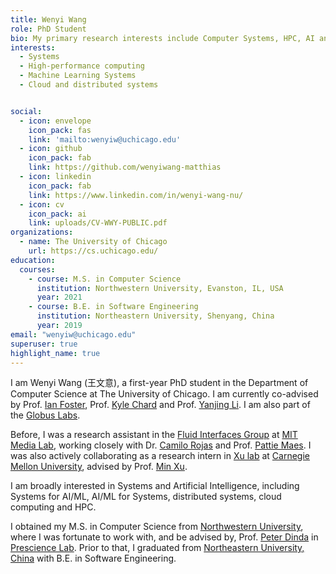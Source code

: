 ```yaml
---
title: Wenyi Wang
role: PhD Student
bio: My primary research interests include Computer Systems, HPC, AI and the intersections of them.
interests:
  - Systems
  - High-performance computing
  - Machine Learning Systems
  - Cloud and distributed systems


social:
  - icon: envelope
    icon_pack: fas
    link: 'mailto:wenyiw@uchicago.edu'
  - icon: github
    icon_pack: fab
    link: https://github.com/wenyiwang-matthias
  - icon: linkedin
    icon_pack: fab
    link: https://www.linkedin.com/in/wenyi-wang-nu/
  - icon: cv
    icon_pack: ai
    link: uploads/CV-WWY-PUBLIC.pdf
organizations:
  - name: The University of Chicago
    url: https://cs.uchicago.edu/
education:
  courses:
    - course: M.S. in Computer Science
      institution: Northwestern University, Evanston, IL, USA
      year: 2021
    - course: B.E. in Software Engineering
      institution: Northeastern University, Shenyang, China
      year: 2019
email: "wenyiw@uchicago.edu"
superuser: true
highlight_name: true
---
```

I am Wenyi Wang (王文意), a first-year PhD student in the Department of Computer Science at The University of Chicago.
I am currently co-advised by Prof. [Ian Foster](https://cs.uchicago.edu/people/ian-foster/), Prof. [Kyle Chard](https://kylechard.com/) and Prof. [Yanjing Li](http://people.cs.uchicago.edu/~yanjingl/).
I am also part of the [Globus Labs](https://labs.globus.org/).

Before, I was a research assistant in the [Fluid Interfaces Group](https://www.media.mit.edu/groups/fluid-interfaces/projects/) at [MIT Media Lab](https://www.media.mit.edu/), working closely with Dr. [Camilo Rojas](https://www.media.mit.edu/people/camilorq/overview/) and Prof. [Pattie Maes](https://www.media.mit.edu/people/pattie/overview/).
I was also actively collaborating as a research intern in [Xu lab](https://xulabs.github.io/) at [Carnegie Mellon University](https://www.cs.cmu.edu/), advised by Prof. [Min Xu](https://xulabs.github.io/min-xu/).


I am broadly interested in Systems and Artificial Intelligence, including Systems for AI/ML, AI/ML for Systems, distributed systems, cloud computing and HPC.

I obtained my M.S. in Computer Science from [Northwestern University](https://www.mccormick.northwestern.edu/computer-science/), where I was fortunate to work with, and be advised by, Prof. [Peter Dinda](http://pdinda.org/) in [Prescience Lab](http://presciencelab.org/).
Prior to that, I graduated from [Northeastern University, China](http://english.neu.edu.cn/) with B.E. in Software Engineering.


